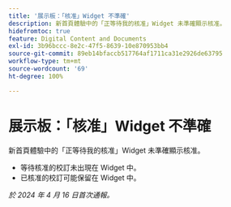 ```yaml
---
title: '展示板：「核准」Widget 不準確'
description: 新首頁體驗中的「正等待我的核准」Widget 未準確顯示核准。
hidefromtoc: true
feature: Digital Content and Documents
exl-id: 3b96bccc-8e2c-47f5-8639-10e870953bb4
source-git-commit: 89eb14bfaccb517764af1711ca31e2926de63795
workflow-type: tm+mt
source-wordcount: '69'
ht-degree: 100%

---
```


# 展示板：「核准」Widget 不準確

<!--

>[!NOTE]
>
>This issue was fixed on May 2, 2024.

 WF, WFP-->

新首頁體驗中的「正等待我的核准」Widget 未準確顯示核准。

* 等待核准的校訂未出現在 Widget 中。
* 已核准的校訂可能保留在 Widget 中。

_於 2024 年 4 月 16 日首次通報。_
